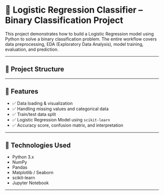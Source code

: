 # 🧠 Logistic Regression Classifier – Binary Classification Project

This project demonstrates how to build a Logistic Regression model using Python to solve a binary classification problem. The entire workflow covers data preprocessing, EDA (Exploratory Data Analysis), model training, evaluation, and prediction.

---

## 📂 Project Structure


---

## 🚀 Features

- ✅ Data loading & visualization
- ✅ Handling missing values and categorical data
- ✅ Train/test data split
- ✅ Logistic Regression Model using `scikit-learn`
- ✅ Accuracy score, confusion matrix, and interpretation

---

## 🧰 Technologies Used

- Python 3.x
- NumPy
- Pandas
- Matplotlib / Seaborn
- scikit-learn
- Jupyter Notebook

---

